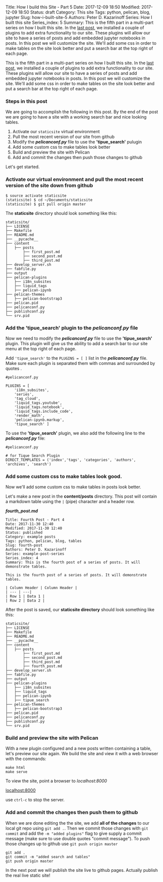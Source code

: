 Title: How I build this Site - Part 5
Date: 2017-12-09 18:50
Modified: 2017-12-09 18:50
Status: draft
Category: This site
Tags: python, pelican, blog, jupyter
Slug: how-i-built-site-5
Authors: Peter D. Kazarinoff
Series: How I built this site
Series_index: 5
Summary: This is the fifth part in a multi-part series on how I built this site. In the [last post]({filename}how_I_built_this_site4.md), we installed a couple of plugins to add extra functionality to our site. These plugins will allow our site to have a series of posts and add embedded jupyter notebooks in posts. In this post we will customize the site. We'll add some css in order to make tables on the site look better and put a search bar at the top right of each page.

This is the fifth part in a multi-part series on how I built this site. In the [last post]({filename}how_I_built_this_site4.md), we installed a couple of plugins to add extra functionality to our site. These plugins will allow our site to have a series of posts and add embedded jupyter notebooks in posts. In this post we will customize the site. We'll add some css in order to make tables on the site look better and put a search bar at the top right of each page.


### Steps in this post

We are going to accomplish the following in this post. By the end of the post we are going to have a site with a working search bar and nice looking tables.

1. Activate our ```staticsite``` virtual environment
2. Pull the most recent version of our site from github
3. Modify the **_pelicanconf.py_** file to use the **'tipue_search'** pulugin
4. Add some custom css to make tables look better
5. Build and preview the site with Pelican
6. Add and commit the changes then push those changes to github


Let's get started.


### Activate our virtual environment and pull the most recent version of the site down from github


```
$ source activate staticsite
(staticsite) $ cd ~/Documents/staticsite
(staticsite) $ git pull origin master
```

The **staticsite** directory should look something like this:

```
staticsite/
├── LICENSE
├── Makefile
├── README.md
├── __pycache__
├── content
│   ├── posts
│       ├── first_post.md
│       ├── second_post.md
│       ├── third_post.md
├── develop_server.sh
├── fabfile.py
├── output
├── pelican-plugins
│   ├── i18n_subsites
│   ├── liquid_tags
│   ├── pelican-ipynb
├── pelican-themes
│   ├── pelican-bootstrap3
├── pelican.pid
├── pelicanconf.py
├── publishconf.py
└── srv.pid
```

### Add the **'tipue_search'** plugin to the **_pelicanconf.py_** file

Now we need to modify the **_pelicanconf.py_** file to use the **'tipue_search'** plugin. This plugin will give us the ability to add a search bar to our site menu at the top right of each page. 


Add ```'tipue_search'``` to the ```PLUGINS = [ ]``` list in the **_pelicanconf.py_** file. Make sure each plugin is separated them with commas and surrounded by quotes .

```
#pelicanconf.py

PLUGINS = [
    'i18n_subsites',
    'series',
    'tag_cloud',
    'liquid_tags.youtube',
    'liquid_tags.notebook',
    'liquid_tags.include_code',
    'render_math',
    'pelican-ipynb.markup',
    'tipue_search' ] 
```

To use the **'tipue_search'** plugin, we also add the following line to the **_pelicanconf.py_** file:

```
#pelicanconf.py

# for Tique Search Plugin
DIRECT_TEMPLATES = ('index','tags', 'categories', 'authors', 'archives', 'search')
```


### Add some custom css to make tables look good.

Now we'll add some custom css to make tables in posts look better. 


Let's make a new post in the **content/posts** directory. This post will contain a markdown table using the ``` | ``` (pipe) character and a header row.

**_fourth_post.md_**
```
Title: Fourth Post - Part 4
Date: 2017-11-30 12:40
Modified: 2017-11-30 12:40
Status: published
Category: example posts
Tags: python, pelican, blog, tables
Slug: fourth-post
Authors: Peter D. Kazarinoff
Series: example-post-series
Series_index: 4
Summary: This is the fourth post of a series of posts. It will demonstrate tables.

This is the fourth post of a series of posts. It will demonstrate tables.

| Column Header | Column Header |
| --- | ---| 
| Row 1 | Data 1 |
| Row 2 | Data 2 |
```

After the post is saved, our **staticsite directory** should look something like this:

```
staticsite/
├── LICENSE
├── Makefile
├── README.md
├── __pycache__
├── content
│   ├── posts
│       ├── first_post.md
│       ├── second_post.md
│       ├── third_post.md
│       ├── fourth_post.md
├── develop_server.sh
├── fabfile.py
├── output
├── pelican-plugins
│   ├── i18n_subsites
│   ├── liquid_tags
│   ├── pelican-ipynb
│   ├── tipue_search
├── pelican-themes
│   ├── pelican-bootstrap3
├── pelican.pid
├── pelicanconf.py
├── publishconf.py
└── srv.pid
```



### Build and preview the site with Pelican

With a new plugin configured and a new posts written containing a table, let's preview our site again.  We build the site and view it with a web browser with the commands:

```
make html
make serve
```

To view the site, point a browser to _localhost:8000_

[localhost:8000](localhost:8000)

use ```ctrl-c``` to stop the server.

### Add and commit the changes then push them to github

When we are done editing the the site, we add **all of the changes** to our local git repo using ```git add .```. Then we commit those changes with ```git commit``` and add the ``` -m "added plugins" ``` flag to give supply a commit message (make sure to use double quotes "commit message"). To push those changes up to github use ```git push origin master```

```
git add .
git commit -m "added search and tables"
git push origin master
```

In the next post we will publish the site live to github pages. Actually publish the real live static site!






